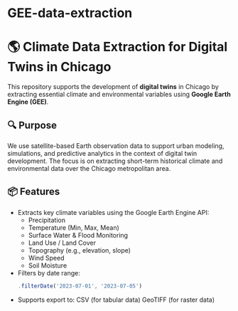# GEE-data-extraction

# 🌎 Climate Data Extraction for Digital Twins in Chicago

This repository supports the development of **digital twins** in Chicago by extracting essential climate and environmental variables using **Google Earth Engine (GEE)**.

## 🔍 Purpose

We use satellite-based Earth observation data to support urban modeling, simulations, and predictive analytics in the context of digital twin development. The focus is on extracting short-term historical climate and environmental data over the Chicago metropolitan area.

## 📦 Features

- Extracts key climate variables using the Google Earth Engine API:
  - Precipitation
  - Temperature (Min, Max, Mean)
  - Surface Water & Flood Monitoring
  - Land Use / Land Cover
  - Topography (e.g., elevation, slope)
  - Wind Speed
  - Soil Moisture
- Filters by date range:
  ```javascript
  .filterDate('2023-07-01', '2023-07-05')
- Supports export to:
  CSV (for tabular data)
  GeoTIFF (for raster data)

